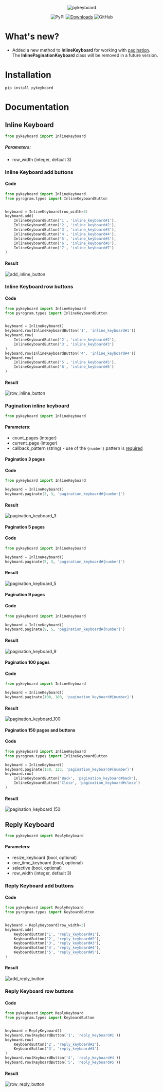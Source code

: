 <div align="center">
<p align="center">
<img src="https://raw.githubusercontent.com/pystorage/pykeyboard/master/docs/source/images/logo.png" alt="pykeyboard">
</p>

![PyPI](https://img.shields.io/pypi/v/pykeyboard)
[![Downloads](https://pepy.tech/badge/pykeyboard)](https://pepy.tech/project/pykeyboard)
![GitHub](https://img.shields.io/github/license/pystorage/pykeyboard)

</div>

# What's new?

- Added a new method to <b>InlineKeyboard</b> for working with <ins>pagination</ins>. The <b>InlinePaginationKeyboard</b> class will be removed in a future version.

# Installation

```shell
pip install pykeyboard
```

# Documentation

## Inline Keyboard

```python
from pykeyboard import InlineKeyboard
```

##### Parameters:

- row_width (integer, default 3)

### Inline Keyboard add buttons

#### Code

```python
from pykeyboard import InlineKeyboard
from pyrogram.types import InlineKeyboardButton


keyboard = InlineKeyboard(row_width=3)
keyboard.add(
    InlineKeyboardButton('1', 'inline_keyboard#1'),
    InlineKeyboardButton('2', 'inline_keyboard#2'),
    InlineKeyboardButton('3', 'inline_keyboard#3'),
    InlineKeyboardButton('4', 'inline_keyboard#4'),
    InlineKeyboardButton('5', 'inline_keyboard#5'),
    InlineKeyboardButton('6', 'inline_keyboard#6'),
    InlineKeyboardButton('7', 'inline_keyboard#7')
)
```

#### Result

<p><img src="https://raw.githubusercontent.com/pystorage/pykeyboard/master/docs/source/images/add_inline_button.png" alt="add_inline_button"></p>

### Inline Keyboard row buttons

#### Code

```python
from pykeyboard import InlineKeyboard
from pyrogram.types import InlineKeyboardButton


keyboard = InlineKeyboard()
keyboard.row(InlineKeyboardButton('1', 'inline_keyboard#1'))
keyboard.row(
    InlineKeyboardButton('2', 'inline_keyboard#2'),
    InlineKeyboardButton('3', 'inline_keyboard#3')
)
keyboard.row(InlineKeyboardButton('4', 'inline_keyboard#4'))
keyboard.row(
    InlineKeyboardButton('5', 'inline_keyboard#5'),
    InlineKeyboardButton('6', 'inline_keyboard#6')
)
```

#### Result

<p><img src="https://raw.githubusercontent.com/pystorage/pykeyboard/master/docs/source/images/row_inline_button.png" alt="row_inline_button"></p>

### Pagination inline keyboard

```python
from pykeyboard import InlineKeyboard
```

#### Parameters:

- count_pages (integer)
- current_page (integer)
- callback_pattern (string) - use of the `{number}` pattern is <ins>required</ins>

#### Pagination 3 pages

#### Code

```python
from pykeyboard import InlineKeyboard

keyboard = InlineKeyboard()
keyboard.paginate(3, 3, 'pagination_keyboard#{number}')
```

#### Result

<p><img src="https://raw.githubusercontent.com/pystorage/pykeyboard/master/docs/source/images/pagination_keyboard_3.png" alt="pagination_keyboard_3"></p>

#### Pagination 5 pages

#### Code

```python
from pykeyboard import InlineKeyboard

keyboard = InlineKeyboard()
keyboard.paginate(5, 3, 'pagination_keyboard#{number}')
```

#### Result

<p><img src="https://raw.githubusercontent.com/pystorage/pykeyboard/master/docs/source/images/pagination_keyboard_5.png" alt="pagination_keyboard_5"></p>

#### Pagination 9 pages

#### Code

```python
from pykeyboard import InlineKeyboard

keyboard = InlineKeyboard()
keyboard.paginate(9, 5, 'pagination_keyboard#{number}')
```

#### Result

<p><img src="https://raw.githubusercontent.com/pystorage/pykeyboard/master/docs/source/images/pagination_keyboard_9.png" alt="pagination_keyboard_9"></p>

#### Pagination 100 pages

#### Code

```python
from pykeyboard import InlineKeyboard

keyboard = InlineKeyboard()
keyboard.paginate(100, 100, 'pagination_keyboard#{number}')
```

#### Result

<p><img src="https://raw.githubusercontent.com/pystorage/pykeyboard/master/docs/source/images/pagination_keyboard_100.png" alt="pagination_keyboard_100"></p>

#### Pagination 150 pages and buttons

#### Code

```python
from pykeyboard import InlineKeyboard
from pyrogram.types import InlineKeyboardButton

keyboard = InlineKeyboard()
keyboard.paginate(150, 123, 'pagination_keyboard#{number}')
keyboard.row(
    InlineKeyboardButton('Back', 'pagination_keyboard#back'),
    InlineKeyboardButton('Close', 'pagination_keyboard#close')
)
```

#### Result

<p><img src="https://raw.githubusercontent.com/pystorage/pykeyboard/master/docs/source/images/pagination_keyboard_150.png" alt="pagination_keyboard_150"></p>

## Reply Keyboard

```python
from pykeyboard import ReplyKeyboard
```

#### Parameters:

- resize_keyboard (bool, optional)
- one_time_keyboard (bool, optional)
- selective (bool, optional)
- row_width (integer, default 3)

### Reply Keyboard add buttons

#### Code

```python
from pykeyboard import ReplyKeyboard
from pyrogram.types import KeyboardButton


keyboard = ReplyKeyboard(row_width=3)
keyboard.add(
    KeyboardButton('1', 'reply_keyboard#1'),
    KeyboardButton('2', 'reply_keyboard#2'),
    KeyboardButton('3', 'reply_keyboard#3'),
    KeyboardButton('4', 'reply_keyboard#4'),
    KeyboardButton('5', 'reply_keyboard#5'),
)
```

#### Result

<p><img src="https://raw.githubusercontent.com/pystorage/pykeyboard/master/docs/source/images/add_reply_button.png" alt="add_reply_button"></p>

### Reply Keyboard row buttons

#### Code

```python
from pykeyboard import ReplyKeyboard
from pyrogram.types import KeyboardButton


keyboard = ReplyKeyboard()
keyboard.row(KeyboardButton('1', 'reply_keyboard#1'))
keyboard.row(
    KeyboardButton('2', 'reply_keyboard#2'),
    KeyboardButton('3', 'reply_keyboard#3')
)
keyboard.row(KeyboardButton('4', 'reply_keyboard#4'))
keyboard.row(KeyboardButton('5', 'reply_keyboard#5'))
```

#### Result

<p><img src="https://raw.githubusercontent.com/pystorage/pykeyboard/master/docs/source/images/row_reply_button.png" alt="row_reply_button"></p>
